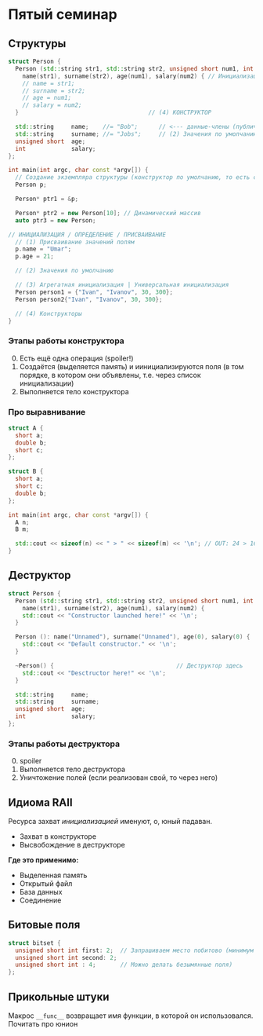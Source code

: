 # Пятый семинар
## Структуры

```cpp
struct Person {
  Person (std::string str1, std::string str2, unsigned short num1, int num2 = 0):
    name(str1), surname(str2), age(num1), salary(num2) { // Инициализация (в отличие от объявления + присваивания)
    // name = str1;
    // surname = str2;
    // age = num1;
    // salary = num2;
  }                                     // (4) КОНСТРУКТОР

  std::string     name;    //= "Bob";      // <--- данные-члены (публичные поля)
  std::string     surname; //= "Jobs";     // (2) Значения по умолчанию
  unsigned short  age;
  int             salary;
};

int main(int argc, char const *argv[]) {
  // Создание экземпляра структуры (конструктор по умолчанию, то есть свой не написан (!) ):
  Person p;

  Person* ptr1 = &p;

  Person* ptr2 = new Person[10]; // Динамический массив
  auto ptr3 = new Person;

// ИНИЦИАЛИЗАЦИЯ / ОПРЕДЕЛЕНИЕ / ПРИСВАИВАНИЕ
  // (1) Присваивание значений полям
  p.name = "Umar";
  p.age = 21;

  // (2) Значения по умолчанию

  // (3) Агрегатная инициализация | Универсальная инициализация
  Person person1 = {"Ivan", "Ivanov", 30, 300};
  Person person2{"Ivan", "Ivanov", 30, 300};

  // (4) Конструкторы
}
```

### Этапы работы конструктора

0. Есть ещё одна операция (spoiler!)
1. Создаётся (выделяется память) и иинициализируются поля (в том порядке, в котором они объявлены, т.е. через список инициализации)
2. Выполняется тело конструктора

### Про выравнивание

```cpp
struct A {
  short a;
  double b;
  short c;
};

struct B {
  short a;
  short c;
  double b;
};

int main(int argc, char const *argv[]) {
  A n;
  B m;

  std::cout << sizeof(n) << " > " << sizeof(m) << '\n'; // OUT: 24 > 16
}
```

## Деструктор

```cpp
struct Person {
  Person (std::string str1, std::string str2, unsigned short num1, int num2 = 0):
    name(str1), surname(str2), age(num1), salary(num2) {
    std::cout << "Constructor launched here!" << '\n';
  }

  Person (): name("Unnamed"), surname("Unnamed"), age(0), salary(0) {
    std::cout << "Default constructor." << '\n';
  }

  ~Person() {                                   // Деструктор здесь
    std::cout << "Desctructor here!" << '\n';
  }

  std::string     name;
  std::string     surname;
  unsigned short  age;
  int             salary;
};
```

### Этапы работы деструктора

0. spoiler
1. Выполняется тело деструктора
2. Уничтожение полей (если реализован свой, то через него)

## Идиома RAII

Ресурса захват _инициализацией_ именуют, о, юный падаван.

- Захват в конструкторе
- Высвобождение в деструкторе

**Где это применимо:**

- Выделенная память
- Открытый файл
- База данных
- Соединение

## Битовые поля

```cpp
struct bitset {
  unsigned short int first: 2;  // Запрашиваем место побитово (минимум любой объект может занимать 1 байт, в тч и class/struct)
  unsigned short int second: 2;
  unsigned short int : 4;       // Можно делать безымянные поля)
};
```

## Прикольные штуки

Макрос `__func__` возвращает имя функции, в которой он использовался.
Почитать про юнион

